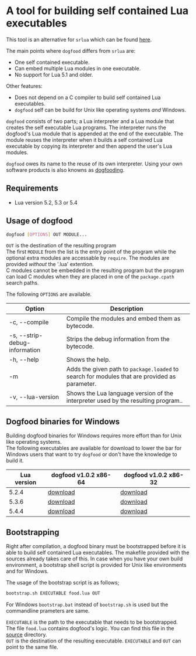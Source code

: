 # A tool for building self contained Lua executables

This tool is an alternative for ```srlua``` which can be found [here](http://tecgraf.puc-rio.br/~lhf/ftp/lua/).

The main points where ```dogfood``` differs from ```srlua``` are:

* One self contained executable.
* Can embed multiple Lua modules in one executable.
* No support for Lua 5.1 and older.

Other features:

* Does not depend on a C compiler to build self contained Lua executables.
* ```dogfood``` self can be build for Unix like operating systems _and_ Windows.

```dogfood``` consists of two parts; a Lua interpreter and a Lua module that creates the self executable Lua programs.
The interpreter runs the dogfood's Lua module that is appended at the end of the executable.
The module reuses the interpreter when it builds a self contained Lua executable by copying its interpreter and then append the user's Lua modules.

```dogfood``` owes its name to the reuse of its own interpreter.
Using your own software products is also knowns as [dogfooding](https://en.wikipedia.org/wiki/Eating_your_own_dog_food).

## Requirements

* Lua version 5.2, 5.3 or 5.4

## Usage of dogfood

``` sh
dogfood [OPTIONS] OUT MODULE...
```

```OUT``` is the destination of the resulting program  
The first ```MODULE``` from the list is the entry point of the program while the optional extra modules are accessable by ```require```.
The modules are provided _without_ the '.lua' extention.  
C modules cannot be embedded in the resulting program but the program can load C modules when they are placed in one of the ```package.cpath``` search paths.

The following ```OPTIONS``` are available.

|Option | Description|
|-------|------------|
|-c, --compile | Compile the modules and embed them as bytecode.|
|-s, --strip-debug-information | Strips the debug information from the bytecode.|
|-h, --help | Shows the help.|
|-m | Adds the given path to ```package.loaded``` to search for modules that are provided as parameter.|
|-v, --lua-version | Shows the Lua language version of the interpreter used by the resulting program..|

## Dogfood binaries for Windows

Building dogfood binaries for Windows requires more effort than for Unix like operating systems.  
The following executables are available for download to lower the bar for Windows users that want to try ```dogfood``` or don't have the knowledge to build it.

| Lua version | dogfood v1.0.2 x86-64 | dogfood v1.0.2 x86-32 |
|-------------|-----|-----|
| 5.2.4 | [download](https://raw.githubusercontent.com/PG1003/dogfood/master/exe/dogfood52_win_x86-64.zip) | [download](https://raw.githubusercontent.com/PG1003/dogfood/master/exe/dogfood52_win_x86-32.zip) |
| 5.3.6 | [download](https://raw.githubusercontent.com/PG1003/dogfood/master/exe/dogfood53_win_x86-64.zip) | [download](https://raw.githubusercontent.com/PG1003/dogfood/master/exe/dogfood53_win_x86-32.zip) |
| 5.4.4 | [download](https://raw.githubusercontent.com/PG1003/dogfood/master/exe/dogfood54_win_x86-64.zip) | [download](https://raw.githubusercontent.com/PG1003/dogfood/master/exe/dogfood54_win_x86-32.zip) |
                              
## Bootstrapping

Right after compilation, a dogfood binary must be bootstrapped before it is able to build self contained Lua executables.
The makefile provided with the sources already takes care of this.
In case when you have your own build environment, a bootstrap shell script is provided for Unix like environments and for Windows.

The usage of the bootstrap script is as follows;

``` sh
bootstrap.sh EXECUTABLE food.lua OUT
```

For Windows ```bootstrap.bat``` instead of ```bootstrap.sh``` is used but the commandline prameters are same.

```EXECUTABLE``` is the path to the executable that needs to be bootstrapped.  
The file ```food.lua``` contains dogfood's logic.
You can find this file in the [source](/src) directory.  
```OUT``` is the destination of the resulting executable.
```EXECUTABLE``` and ```OUT``` can point to the same file.
